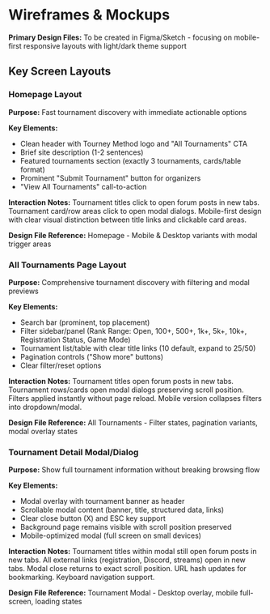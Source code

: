# Wireframes & Mockups

**Primary Design Files:** To be created in Figma/Sketch - focusing on mobile-first responsive layouts with light/dark theme support

## Key Screen Layouts

### Homepage Layout
**Purpose:** Fast tournament discovery with immediate actionable options

**Key Elements:**
- Clean header with Tourney Method logo and "All Tournaments" CTA
- Brief site description (1-2 sentences)  
- Featured tournaments section (exactly 3 tournaments, cards/table format)
- Prominent "Submit Tournament" button for organizers
- "View All Tournaments" call-to-action

**Interaction Notes:** Tournament titles click to open forum posts in new tabs. Tournament card/row areas click to open modal dialogs. Mobile-first design with clear visual distinction between title links and clickable card areas.

**Design File Reference:** Homepage - Mobile & Desktop variants with modal trigger areas

### All Tournaments Page Layout  
**Purpose:** Comprehensive tournament discovery with filtering and modal previews

**Key Elements:**
- Search bar (prominent, top placement)
- Filter sidebar/panel (Rank Range: Open, 100+, 500+, 1k+, 5k+, 10k+, Registration Status, Game Mode)
- Tournament list/table with clear title links (10 default, expand to 25/50)
- Pagination controls ("Show more" buttons)
- Clear filter/reset options

**Interaction Notes:** Tournament titles open forum posts in new tabs. Tournament rows/cards open modal dialogs preserving scroll position. Filters applied instantly without page reload. Mobile version collapses filters into dropdown/modal.

**Design File Reference:** All Tournaments - Filter states, pagination variants, modal overlay states

### Tournament Detail Modal/Dialog
**Purpose:** Show full tournament information without breaking browsing flow

**Key Elements:**
- Modal overlay with tournament banner as header
- Scrollable modal content (banner, title, structured data, links)
- Clear close button (X) and ESC key support
- Background page remains visible with scroll position preserved
- Mobile-optimized modal (full screen on small devices)

**Interaction Notes:** Tournament titles within modal still open forum posts in new tabs. All external links (registration, Discord, streams) open in new tabs. Modal close returns to exact scroll position. URL hash updates for bookmarking. Keyboard navigation support.

**Design File Reference:** Tournament Modal - Desktop overlay, mobile full-screen, loading states
